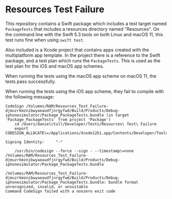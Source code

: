 # Resources Test Failure

This repository contains a Swift package which includes a test target named `PackageTests` that includes a resources directory named  "Resources". On the command line with the Swift 5.3 tools on both Linux and macOS 11, this test runs fine when using `swift test`.

Also included is a Xcode project that contains apps created with the multiplatform app template. In the project there is a reference to the Swift package, and a test plan which runs the `PackageTests`. This is used as the test plan for the iOS and macOS app schemes.

When running the tests using the macOS app scheme on macOS 11, the tests pass successfully. 

When running the tests using the iOS app scheme, they fail to compile with the following message:

```
CodeSign /Volumes/RAM/Resources_Test_Failure-djmuzrkmznibwyaeaudfjnrgyfwd/Build/Products/Debug-iphonesimulator/Package_PackageTests.bundle (in target 'Package_PackageTests' from project 'Package')
    cd /Users/danielctull/Developer/Tests/Resources\ Test\ Failure
    export CODESIGN_ALLOCATE\=/Applications/Xcode12b1.app/Contents/Developer/Toolchains/XcodeDefault.xctoolchain/usr/bin/codesign_allocate
    
Signing Identity:     "-"

    /usr/bin/codesign --force --sign - --timestamp\=none /Volumes/RAM/Resources_Test_Failure-djmuzrkmznibwyaeaudfjnrgyfwd/Build/Products/Debug-iphonesimulator/Package_PackageTests.bundle

/Volumes/RAM/Resources_Test_Failure-djmuzrkmznibwyaeaudfjnrgyfwd/Build/Products/Debug-iphonesimulator/Package_PackageTests.bundle: bundle format unrecognized, invalid, or unsuitable
Command CodeSign failed with a nonzero exit code
```

